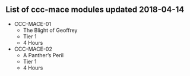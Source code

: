 ## List of ccc-mace modules updated 2018-04-14
* CCC-MACE-01
  * The Blight of Geoffrey
  * Tier 1
  * 4 Hours
* CCC-MACE-02
  * A Panther’s Peril
  * Tier 1
  * 4 Hours
